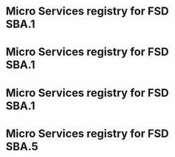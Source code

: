 # Micro Services registry for FSD SBA.1
# Micro Services registry for FSD SBA.1
# Micro Services registry for FSD SBA.1
# Micro Services registry for FSD SBA.5
